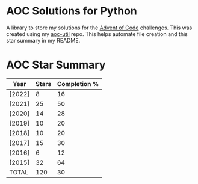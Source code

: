 # AOC Solutions for Python
A library to store my solutions for the <a href=https://adventofcode.com>Advent of Code</a>
challenges. This was created using my <a href=https://github.com/jaceiverson/aoc-util>aoc-util</a> repo. This helps automate file creation and this star summary in my README.

# AOC Star Summary
| Year   |   Stars |   Completion % |
|--------|---------|----------------|
| [2022] |       8 |             16 |
| [2021] |      25 |             50 |
| [2020] |      14 |             28 |
| [2019] |      10 |             20 |
| [2018] |      10 |             20 |
| [2017] |      15 |             30 |
| [2016] |       6 |             12 |
| [2015] |      32 |             64 |
| TOTAL  |     120 |             30 |

